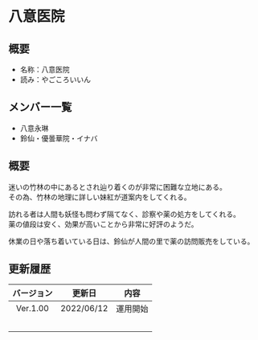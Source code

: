 # 八意医院

## 概要
- 名称：八意医院
- 読み：やごころいいん

## メンバー一覧
- 八意永琳
- 鈴仙・優曇華院・イナバ

## 概要
迷いの竹林の中にあるとされ辿り着くのが非常に困難な立地にある。<br>
その為、竹林の地理に詳しい妹紅が道案内をしてくれる。<br>

訪れる者は人間も妖怪も問わず隔てなく、診察や薬の処方をしてくれる。<br>
薬の値段は安く、効果が高いことから非常に好評のようだ。<br>

休業の日や落ち着いている日は、鈴仙が人間の里で薬の訪問販売をしている。

## 更新履歴
|バージョン|更新日|内容|
|:---:|:---:|:---:|
|Ver.1.00|2022/06/12|運用開始|
||||
||||
||||
||||
||||


